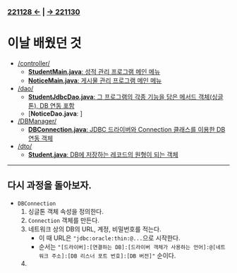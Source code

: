 ﻿### [221128 ←](/221125-_JAVA_INTERMEDIATE/221128/) | [→ 221130](/221125-_JAVA_INTERMEDIATE/221130/)

# 이날 배웠던 것

- [/controller/](/221125-_JAVA_INTERMEDIATE/221129/javastudy/controller/)
    - [**StudentMain.java**: 성적 관리 프로그램 메인 메뉴](/221125-_JAVA_INTERMEDIATE/221129/javastudy/controller/StudentMain.java)
    - [**NoticeMain.java**: 게시물 관리 프로그램 메인 메뉴](/221125-_JAVA_INTERMEDIATE/221129/javastudy/controller/NoticeMain.java)
- [/dao/](/221125-_JAVA_INTERMEDIATE/221129/javastudy/dao/)
    - [**StudentJdbcDao.java**: 그 프로그램의 각종 기능을 담은 메서드 객체(싱글톤), DB 연동 포함](/221125-_JAVA_INTERMEDIATE/221129/javastudy/dao/StudentJdbcDao.java)
    - [**NoticeDao.java**: ]
- [/DBManager/](/221125-_JAVA_INTERMEDIATE/221129/javastudy/DBManager/)
    - [**DBConnection.java**: JDBC 드라이버와 Connection 클래스를 이용한 DB 연동 객체](/221125-_JAVA_INTERMEDIATE/221129/javastudy/DBManager/DBConnection.java)
- [/dto/](/221125-_JAVA_INTERMEDIATE/221129/javastudy/dto/)
    - [**Student.java**: DB에 저장하는 레코드의 원형이 되는 객체](/221125-_JAVA_INTERMEDIATE/221129/javastudy/dto/Student.java)

---

## 다시 과정을 돌아보자.

- `DBConnection`
    1. 싱글톤 객체 속성을 정의한다.
    1. `Connection` 객체를 만든다.
    1. 네트워크 상의 DB의 URL, 계정, 비밀번호를 적는다.
        - 이 때 URL은 `"jdbc:oracle:thin:@...`으로 시작한다.
        - 순서는 `"[드라이버]:[연결하는 DB]:[드라이버 객체가 사용하는 언어]:@[네트워크 주소]:[DB 리스너 포트 번호]:[DB 버전]"` 순이다.
    1. 